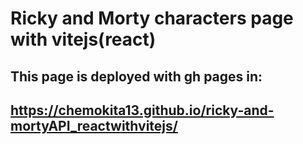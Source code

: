 # Ricky and Morty characters page with vitejs(react)
## This page is deployed with gh pages in: 
## https://chemokita13.github.io/ricky-and-mortyAPI_reactwithvitejs/